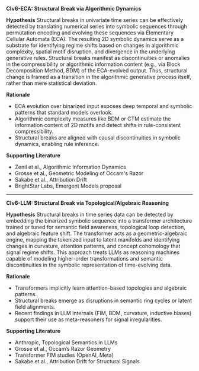 **CIv6-ECA: Structural Break via Algorithmic Dynamics**

**Hypothesis**
Structural breaks in univariate time series can be effectively detected by translating numerical series into symbolic sequences through permutation encoding and evolving these sequences via Elementary Cellular Automata (ECA). The resulting 2D symbolic dynamics serve as a substrate for identifying regime shifts based on changes in algorithmic complexity, spatial motif disruption, and divergence in the underlying generative rules. Structural breaks manifest as discontinuities or anomalies in the compressibility or algorithmic information content (e.g., via Block Decomposition Method, BDM) of the ECA-evolved output. Thus, structural change is framed as a transition in the algorithmic generative process itself, rather than mere statistical deviation.

**Rationale**

* ECA evolution over binarized input exposes deep temporal and symbolic patterns that standard models overlook.
* Algorithmic complexity measures like BDM or CTM estimate the information content of 2D motifs and detect shifts in rule-consistent compressibility.
* Structural breaks are aligned with causal discontinuities in symbolic dynamics, enabling rule inference.

**Supporting Literature**

* Zenil et al., Algorithmic Information Dynamics
* Grosse et al., Geometric Modeling of Occam's Razor
* Sakabe et al., Attribution Drift
* BrightStar Labs, Emergent Models proposal

---

**CIv6-LLM: Structural Break via Topological/Algebraic Reasoning**

**Hypothesis**
Structural breaks in time series data can be detected by embedding the binarized symbolic sequence into a transformer architecture trained or tuned for semantic field awareness, topological loop detection, and algebraic feature shift. The transformer acts as a geometric-algebraic engine, mapping the tokenized input to latent manifolds and identifying changes in curvature, attention patterns, and concept cohomology that signal regime shifts. This approach treats LLMs as reasoning machines capable of modeling higher-order transformations and semantic discontinuities in the symbolic representation of time-evolving data.

**Rationale**

* Transformers implicitly learn attention-based topologies and algebraic patterns.
* Structural breaks emerge as disruptions in semantic ring cycles or latent field alignments.
* Recent findings in LLM internals (FIM, BDM, curvature, inductive biases) support their use as meta-reasoners for signal irregularities.

**Supporting Literature**

* Anthropic, Topological Semantics in LLMs
* Grosse et al., Occam’s Razor Geometry
* Transformer FIM studies (OpenAI, Meta)
* Sakabe et al., Attribution Drift for Structural Signals
